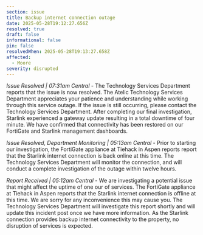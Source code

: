 ```yaml
---
section: issue
title: Backup internet connection outage
date: 2025-05-28T19:12:27.656Z
resolved: true
draft: false
informational: false
pin: false
resolvedWhen: 2025-05-28T19:13:27.658Z
affected:
  - Moore
severity: disrupted
---
```

*Issue Resolved | 07:31am Central* - The Technology Services Department reports that the issue is now resolved. The Atelic Technology Services Department appreciates your patience and understanding while working through this service outage. If the issue is still occurring, please contact the Technology Services Department. After completing our final investigation, Starlink experienced a gateway update resulting in a total downtime of four minute. We have confirmed that connectivity has been restored on our FortiGate and Starlink management dashboards.

*Issue Resolved, Department Monitoring | 05:13am Central* - Prior to starting our investigation, the FortiGate appliance at Tiehack in Aspen reports report that the Starlink internet connection is back online at this time. The Technology Services Department will monitor the connection, and will conduct a complete investigation of the outage within twelve hours.

*Report Received | 05:12am Central* - We are investigating a potential issue that might affect the uptime of one our of services. The FortiGate appliance at Tiehack in Aspen reports that the Starlink internet connection is offline at this time. We are sorry for any inconvenience this may cause you. The Technology Services Department will investigate this report shortly and will update this incident post once we have more information. As the Starlink connection provides backup internet connectivity to the property, no disruption of services is expected.